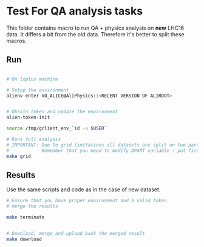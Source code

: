 Test For QA analysis tasks
=============================

This folder contains macro to run QA + physics analysis on **new** LHC16 data. It differs a bit from the old data.
Therefore it's better to split these macros.


## Run

```bash

# On lxplus machine

# Setup the environment
alienv enter VO_ALICE@AliPhysics::<RECENT VERSION OF ALIROOT>


# Obrain token and update the environment
alien-token-init

source /tmp/gclient_env_`id -u $USER`

# Runs full analysis
# IMPORTANT: Due to grid limitations all datasets are split on two parts
#            Remember that you need to modify DPART variable : put first or second.
make grid
```

## Results
Use the same scripts and code as in the case of new dataset.


```bash
# Ensure that you have proper environment and a valid token
# merge the results 

make terminate 


# Download, merge and upload back the merged result
make download
```


